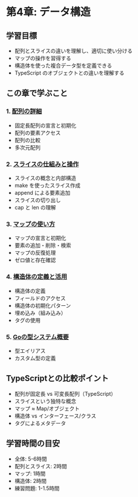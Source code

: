 # 第4章: データ構造

## 学習目標

- 配列とスライスの違いを理解し、適切に使い分ける
- マップの操作を習得する
- 構造体を使った複合データ型を定義できる
- TypeScript のオブジェクトとの違いを理解する

## この章で学ぶこと

### 1. [配列の詳細](./01-arrays/README.md)
- 固定長配列の宣言と初期化
- 配列の要素アクセス
- 配列の比較
- 多次元配列

### 2. [スライスの仕組みと操作](./02-slices/README.md)
- スライスの概念と内部構造
- make を使ったスライス作成
- append による要素追加
- スライスの切り出し
- cap と len の理解

### 3. [マップの使い方](./03-maps/README.md)
- マップの宣言と初期化
- 要素の追加・削除・検索
- マップの反復処理
- ゼロ値と存在確認

### 4. [構造体の定義と活用](./04-structs/README.md)
- 構造体の定義
- フィールドのアクセス
- 構造体の初期化パターン
- 埋め込み（組み込み）
- タグの使用

### 5. [Goの型システム概要](./05-type-system/README.md)
- 型エイリアス
- カスタム型の定義

## TypeScriptとの比較ポイント

- 配列が固定長 vs 可変長配列（TypeScript）
- スライスという独特な概念
- マップ ≈ Map/オブジェクト
- 構造体 vs インターフェース/クラス
- タグによるメタデータ

## 学習時間の目安

- 全体: 5-6時間
- 配列とスライス: 2時間
- マップ: 1時間
- 構造体: 2時間
- 練習問題: 1-1.5時間